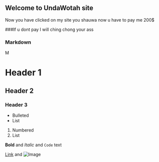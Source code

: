 ## Welcome to UndaWotah site

Now you have clicked on my site you shauwa now u have to pay me 200$

###If u dont pay I will ching chong your ass     

### Markdown

M

# Header 1
## Header 2
### Header 3

- Bulleted
- List

1. Numbered
2. List

**Bold** and _Italic_ and `Code` text

[Link](url) and ![Image](src)
```
